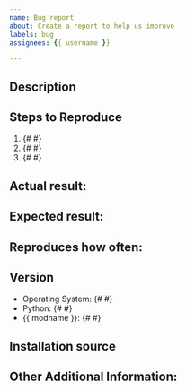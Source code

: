 ```yaml
---
name: Bug report
about: Create a report to help us improve
labels: bug
assignees: {{ username }}

---
```


<!-- Have you searched for similar issues? Before submitting this issue, please check the open issues and add a note before logging a new issue.

PLEASE USE THE TEMPLATE BELOW TO PROVIDE INFORMATION ABOUT THE ISSUE.
THE ISSUE WILL BE CLOSED IF INSUFFICIENT INFORMATION IS PROVIDED. 
-->

## Description
<!--Provide a brief description of the issue-->


## Steps to Reproduce
<!--Please add a series of steps to reproduce the issue-->

   1. {# #}
   2. {# #}
   3. {# #}

## Actual result:
<!--Please add screenshots if needed and include the Python traceback if present-->


## Expected result:


## Reproduces how often:
<!--[Easily reproduced/Intermittent issue/No steps to reproduce]-->


## Version

  * Operating System: {# #}
  * Python: {# #}
  * {{ modname }}: {# #}

## Installation source
<!-- e.g. Github repository, Github Releases, PyPI/pip, Anaconda/conda -->


## Other Additional Information:
<!--Any additional information, related issues, extra QA steps, configuration or data that might be necessary to reproduce the issue-->
